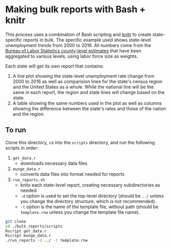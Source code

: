 # Making bulk reports with Bash + knitr

This process uses a combination of Bash scripting and
[knitr](https://yihui.name/knitr/) to create state-specific reports in
bulk. The specific example used shows state-level unemployment trends
from 2000 to 2016. All numbers come from the [Bureau of Labor
Statistics county-level
estimates](https://www.btskinner.me/data/bls-unemployment/) that have
been aggregated to various levels, using labor force size as weights.

Each state will get its own report that contains:

1. A line plot showing the state-level unemployment rate change from
   2000 to 2016 as well as comparision lines for the state's census
   region and the United States as a whole. While the national line
   will be the same in each report, the region and state lines will
   change based on the state.  
2. A table showing the same numbers used in the plot as well as
   columns showing the difference between the state's rates and those
   of the nation and the region.

## To run

Clone this directory, `cd` into the `scripts` directory, and run the
following scripts in order:

1. `get_data.r`
    - downloads necessary data files
2. `munge_data.r`
    - converts data files into format needed for reports
3. `run_reports.sh`
    - knits each state-level report, creating necessary subdirectories
      as needed
	- `-d` option is used to set the top-level directory (should be
      `../` unless you change the directory structure, which is not
      recommended). 
	- `-t` option is the name of the template file, without path
      (should be `template.rnw` unless you change the template file
      name). 

```bash
git clone
cd ./bulk_reports/scripts
Rscript get_data.r
Rscript munge_data.r
./run_reports -d ../ -t template.rnw
```

